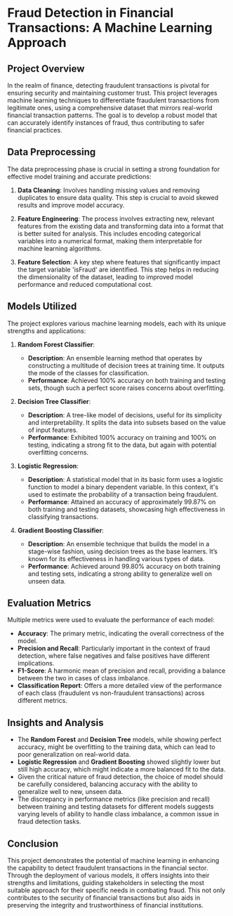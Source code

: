 # Fraud Detection in Financial Transactions: A Machine Learning Approach

## Project Overview
In the realm of finance, detecting fraudulent transactions is pivotal for ensuring security and maintaining customer trust. This project leverages machine learning techniques to differentiate fraudulent transactions from legitimate ones, using a comprehensive dataset that mirrors real-world financial transaction patterns. The goal is to develop a robust model that can accurately identify instances of fraud, thus contributing to safer financial practices.

## Data Preprocessing
The data preprocessing phase is crucial in setting a strong foundation for effective model training and accurate predictions:

1. **Data Cleaning**: Involves handling missing values and removing duplicates to ensure data quality. This step is crucial to avoid skewed results and improve model accuracy.

2. **Feature Engineering**: The process involves extracting new, relevant features from the existing data and transforming data into a format that is better suited for analysis. This includes encoding categorical variables into a numerical format, making them interpretable for machine learning algorithms.

3. **Feature Selection**: A key step where features that significantly impact the target variable 'isFraud' are identified. This step helps in reducing the dimensionality of the dataset, leading to improved model performance and reduced computational cost.

## Models Utilized
The project explores various machine learning models, each with its unique strengths and applications:

1. **Random Forest Classifier**: 
   - **Description**: An ensemble learning method that operates by constructing a multitude of decision trees at training time. It outputs the mode of the classes for classification.
   - **Performance**: Achieved 100% accuracy on both training and testing sets, though such a perfect score raises concerns about overfitting.

2. **Decision Tree Classifier**:
   - **Description**: A tree-like model of decisions, useful for its simplicity and interpretability. It splits the data into subsets based on the value of input features.
   - **Performance**: Exhibited 100% accuracy on training and 100% on testing, indicating a strong fit to the data, but again with potential overfitting concerns.

3. **Logistic Regression**:
   - **Description**: A statistical model that in its basic form uses a logistic function to model a binary dependent variable. In this context, it's used to estimate the probability of a transaction being fraudulent.
   - **Performance**: Attained an accuracy of approximately 99.87% on both training and testing datasets, showcasing high effectiveness in classifying transactions.

4. **Gradient Boosting Classifier**:
   - **Description**: An ensemble technique that builds the model in a stage-wise fashion, using decision trees as the base learners. It’s known for its effectiveness in handling various types of data.
   - **Performance**: Achieved around 99.80% accuracy on both training and testing sets, indicating a strong ability to generalize well on unseen data.

## Evaluation Metrics
Multiple metrics were used to evaluate the performance of each model:

- **Accuracy**: The primary metric, indicating the overall correctness of the model.
- **Precision and Recall**: Particularly important in the context of fraud detection, where false negatives and false positives have different implications.
- **F1-Score**: A harmonic mean of precision and recall, providing a balance between the two in cases of class imbalance.
- **Classification Report**: Offers a more detailed view of the performance of each class (fraudulent vs non-fraudulent transactions) across different metrics.

## Insights and Analysis
- The **Random Forest** and **Decision Tree** models, while showing perfect accuracy, might be overfitting to the training data, which can lead to poor generalization on real-world data.
- **Logistic Regression** and **Gradient Boosting** showed slightly lower but still high accuracy, which might indicate a more balanced fit to the data.
- Given the critical nature of fraud detection, the choice of model should be carefully considered, balancing accuracy with the ability to generalize well to new, unseen data.
- The discrepancy in performance metrics (like precision and recall) between training and testing datasets for different models suggests varying levels of ability to handle class imbalance, a common issue in fraud detection tasks.

## Conclusion
This project demonstrates the potential of machine learning in enhancing the capability to detect fraudulent transactions in the financial sector. Through the deployment of various models, it offers insights into their strengths and limitations, guiding stakeholders in selecting the most suitable approach for their specific needs in combating fraud. This not only contributes to the security of financial transactions but also aids in preserving the integrity and trustworthiness of financial institutions.

